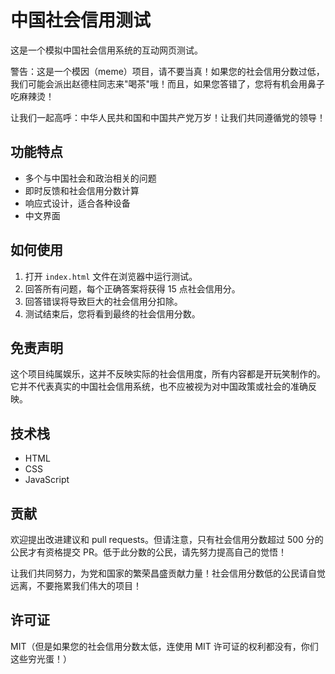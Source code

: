 # 中国社会信用测试

这是一个模拟中国社会信用系统的互动网页测试。

警告：这是一个模因（meme）项目，请不要当真！如果您的社会信用分数过低，我们可能会派出赵德柱同志来"喝茶"哦！而且，如果您答错了，您将有机会用鼻子吃麻辣烫！

让我们一起高呼：中华人民共和国和中国共产党万岁！让我们共同遵循党的领导！

## 功能特点

- 多个与中国社会和政治相关的问题
- 即时反馈和社会信用分数计算
- 响应式设计，适合各种设备
- 中文界面

## 如何使用

1. 打开 `index.html` 文件在浏览器中运行测试。
2. 回答所有问题，每个正确答案将获得 15 点社会信用分。
3. 回答错误将导致巨大的社会信用分扣除。
4. 测试结束后，您将看到最终的社会信用分数。

## 免责声明

这个项目纯属娱乐，这并不反映实际的社会信用度，所有内容都是开玩笑制作的。它并不代表真实的中国社会信用系统，也不应被视为对中国政策或社会的准确反映。

## 技术栈

- HTML
- CSS
- JavaScript

## 贡献

欢迎提出改进建议和 pull requests。但请注意，只有社会信用分数超过 500 分的公民才有资格提交 PR。低于此分数的公民，请先努力提高自己的觉悟！

让我们共同努力，为党和国家的繁荣昌盛贡献力量！社会信用分数低的公民请自觉远离，不要拖累我们伟大的项目！

## 许可证

MIT（但是如果您的社会信用分数太低，连使用 MIT 许可证的权利都没有，你们这些穷光蛋！）
